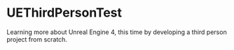 # UEThirdPersonTest
Learning more about Unreal Engine 4, this time by developing a third person project from scratch.
